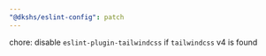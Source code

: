 ```yaml
---
"@dkshs/eslint-config": patch
---
```


chore: disable `eslint-plugin-tailwindcss` if `tailwindcss` v4 is found
